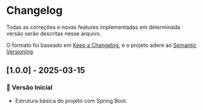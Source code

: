 # Changelog

Todas as correções e novas features implementadas em determinada versão serão descritas nesse arquivo.

O formato foi baseado em [Keep a Changelog](https://keepachangelog.com/en/1.0.0/),
e o projeto adere ao [Semantic Versioning](https://semver.org/spec/v2.0.0.html).


## [1.0.0] - 2025-03-15
### 🚀 Versão Inicial
- Estrutura básica do projeto com Spring Boot.

